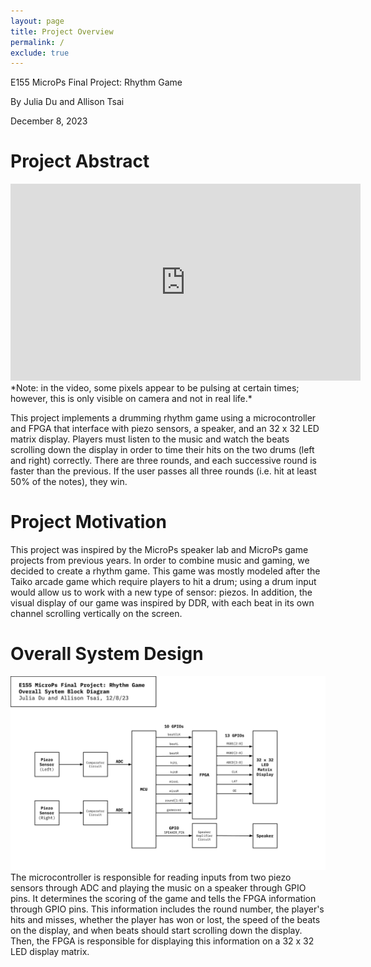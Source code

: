 ```yaml
---
layout: page
title: Project Overview
permalink: /
exclude: true
---
```


E155 MicroPs Final Project: Rhythm Game

By Julia Du and Allison Tsai

December 8, 2023

# Project Abstract
<iframe width="560" height="315" src="https://youtu.be/-NsTOWbOhzw" title="YouTube video player" frameborder="0" allow="accelerometer; autoplay; clipboard-write; encrypted-media; gyroscope; picture-in-picture" allowfullscreen></iframe>
*Note: in the video, some pixels appear to be pulsing at certain times; however, this is only visible on camera and not in real life.*

This project implements a drumming rhythm game using a microcontroller and FPGA that interface with piezo sensors, a speaker, and an 32 x 32 LED matrix display. Players must listen to the music and watch the beats scrolling down the display in order to time their hits on the two drums (left and right) correctly. There are three rounds, and each successive round is faster than the previous. If the user passes all three rounds (i.e. hit at least 50% of the notes), they win.

# Project Motivation
This project was inspired by the MicroPs speaker lab and MicroPs game projects from previous years. In order to combine music and gaming, we decided to create a rhythm game. This game was mostly modeled after the Taiko arcade game which require players to hit a drum; using a drum input would allow us to work with a new type of sensor: piezos. In addition, the visual display of our game was inspired by DDR, with each beat in its own channel scrolling vertically on the screen. 

# Overall System Design
![OverallBlockDiagram](./assets/schematics/OverallBlockDiagram.png)
The microcontroller is responsible for reading inputs from two piezo sensors through ADC and playing the music on a speaker through GPIO pins. It determines the scoring of the game and tells the FPGA information through GPIO pins. This information includes the round number, the player's hits and misses, whether the player has won or lost, the speed of the beats on the display, and when beats should start scrolling down the display. Then, the FPGA is responsible for displaying this information on a 32 x 32 LED display matrix. 
